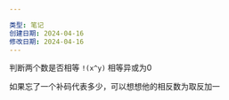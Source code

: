 ```yaml
---

类型: 笔记
创建日期: 2024-04-16
修改日期: 2024-04-16
---
```

判断两个数是否相等
`!(x^y)`
相等异或为0

如果忘了一个补码代表多少，可以想想他的相反数为取反加一


